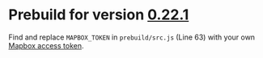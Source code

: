 # Prebuild for version [0.22.1](https://github.com/sgelb/mapline/releases/tag/v0.22.1)

Find and replace `MAPBOX_TOKEN` in `prebuild/src.js` (Line 63)
with your own [Mapbox access token](https://www.mapbox.com/help/create-api-access-token/).
